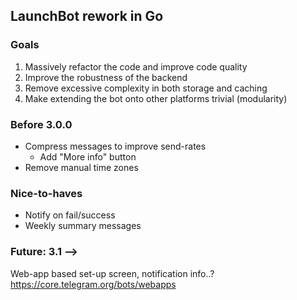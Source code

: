 ## LaunchBot rework in Go

### Goals
1. Massively refactor the code and improve code quality
2. Improve the robustness of the backend
3. Remove excessive complexity in both storage and caching
3. Make extending the bot onto other platforms trivial (modularity)

### Before 3.0.0
- Compress messages to improve send-rates
	- Add "More info" button
- Remove manual time zones

### Nice-to-haves
- Notify on fail/success
- Weekly summary messages

### Future: 3.1 -->
Web-app based set-up screen, notification info..?
https://core.telegram.org/bots/webapps
